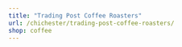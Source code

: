 ```yaml
---
title: "Trading Post Coffee Roasters"
url: /chichester/trading-post-coffee-roasters/
shop: coffee
---
```


